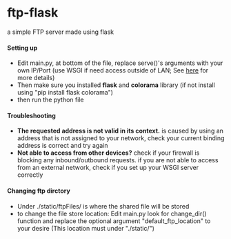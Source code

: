 # ftp-flask
a simple FTP server made using flask

#### Setting up
+ Edit main.py, at bottom of the file, replace serve()'s arguments with your own IP/Port (use WSGI if need access outside of LAN; See [here](http://flask.pocoo.org/docs/1.0/deploying/) for more details)
+ Then make sure you installed **flask** and **colorama** library (if not install using "pip install flask colorama")
+ then run the python file

#### Troubleshooting
+ **The requested address is not valid in its context.** is caused by using an address that is not assigned to your network, check your current binding address is correct and try again
+ **Not able to access from other devices?** check if your firewall is blocking any inbound/outbound requests. if you are not able to access from an external network, check if you set up your WSGI server correctly

#### Changing ftp dirctory
+ Under ./static/ftpFiles/ is where the shared file will be stored
+ to change the file store location: Edit main.py look for change_dir() function and replace the optional argument "default_ftp_location" to your desire (This location must under "./static/")
